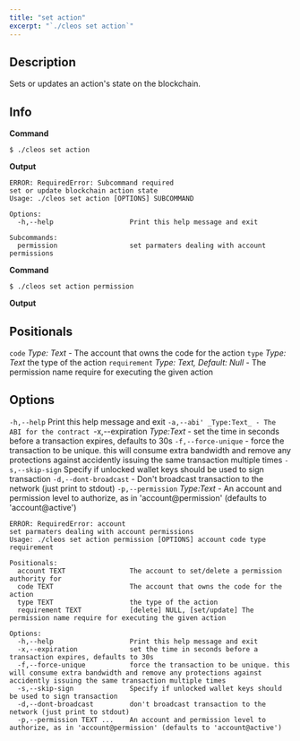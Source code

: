 ```yaml
---
title: "set action"
excerpt: "`./cleos set action`"
---
```

## Description
Sets or updates an action's state on the blockchain.
## Info
**Command**

```shell
$ ./cleos set action
```
**Output**

```shell
ERROR: RequiredError: Subcommand required
set or update blockchain action state
Usage: ./cleos set action [OPTIONS] SUBCOMMAND

Options:
  -h,--help                   Print this help message and exit

Subcommands:
  permission                  set parmaters dealing with account permissions
```
**Command**

```shell
$ ./cleos set action permission
```
**Output**
## Positionals
`code` _Type: Text_ - The account that owns the code for the action
`type` _Type: Text_ the type of the action
`requirement` _Type: Text, Default: Null_ - The permission name require for executing the given action
## Options
`-h,--help` Print this help message and exit
`-a,--abi' _Type:Text_ - The ABI for the contract
`-x,--expiration _Type:Text_ - set the time in seconds before a transaction expires, defaults to 30s
`-f,--force-unique` - force the transaction to be unique. this will consume extra bandwidth and remove any protections against accidently issuing the same transaction multiple times
`-s,--skip-sign` Specify if unlocked wallet keys should be used to sign transaction
`-d,--dont-broadcast` - Don't broadcast transaction to the network (just print to stdout)
`-p,--permission`  _Type:Text_ - An account and permission level to authorize, as in 'account@permission' (defaults to 'account@active')

```shell
ERROR: RequiredError: account
set parmaters dealing with account permissions
Usage: ./cleos set action permission [OPTIONS] account code type requirement

Positionals:
  account TEXT                The account to set/delete a permission authority for
  code TEXT                   The account that owns the code for the action
  type TEXT                   the type of the action
  requirement TEXT            [delete] NULL, [set/update] The permission name require for executing the given action

Options:
  -h,--help                   Print this help message and exit
  -x,--expiration             set the time in seconds before a transaction expires, defaults to 30s
  -f,--force-unique           force the transaction to be unique. this will consume extra bandwidth and remove any protections against accidently issuing the same transaction multiple times
  -s,--skip-sign              Specify if unlocked wallet keys should be used to sign transaction
  -d,--dont-broadcast         don't broadcast transaction to the network (just print to stdout)
  -p,--permission TEXT ...    An account and permission level to authorize, as in 'account@permission' (defaults to 'account@active')
```
